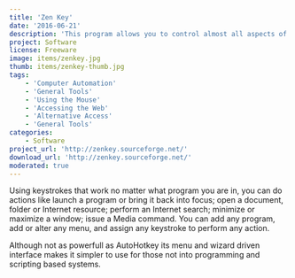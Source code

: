 ```yaml
---
title: 'Zen Key'
date: '2016-06-21'
description: 'This program allows you to control almost all aspects of your computer via the keyboard by creating new keyboard shortcuts.  It can also control the mouse pointer, including its speed from keyboard shortcuts.'
project: Software
license: Freeware
image: items/zenkey.jpg
thumb: items/zenkey-thumb.jpg
tags:
    - 'Computer Automation'
    - 'General Tools'
    - 'Using the Mouse'
    - 'Accessing the Web'
    - 'Alternative Access'
    - 'General Tools'
categories:
    - Software
project_url: 'http://zenkey.sourceforge.net/'
download_url: 'http://zenkey.sourceforge.net/'
moderated: true
---
```

Using keystrokes that work no matter what program you are in, you can do actions like launch a program or bring it back into focus; open a document, folder or Internet resource; perform an Internet search; minimize or maximize a window; issue a Media command. You can add any program, add or alter any menu, and assign any keystroke to perform any action.

Although not as powerfull as AutoHotkey its menu and wizard driven interface makes it simpler to use for those not into programming and scripting based systems.